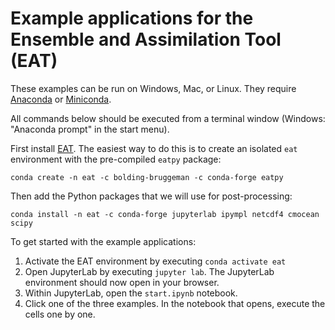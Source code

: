 # Example applications for the Ensemble and Assimilation Tool (EAT)

These examples can be run on Windows, Mac, or Linux.
They require [Anaconda](https://www.anaconda.com) or [Miniconda](https://docs.conda.io/projects/miniconda/).

All commands below should be executed from a terminal window
(Windows: "Anaconda prompt" in the start menu).

First install [EAT](https://github.com/BoldingBruggeman/eat/wiki). The easiest way to do this is
to create an isolated `eat` environment with the pre-compiled `eatpy` package:

```
conda create -n eat -c bolding-bruggeman -c conda-forge eatpy
```

Then add the Python packages that we will use for post-processing:

```
conda install -n eat -c conda-forge jupyterlab ipympl netcdf4 cmocean scipy
```

To get started with the example applications:

1. Activate the EAT environment by executing `conda activate eat`
2. Open JupyterLab by executing `jupyter lab`. The JupyterLab environment should now open in your browser.
3. Within JupyterLab, open the `start.ipynb` notebook.
3. Click one of the three examples. In the notebook that opens, execute the cells one by one.
